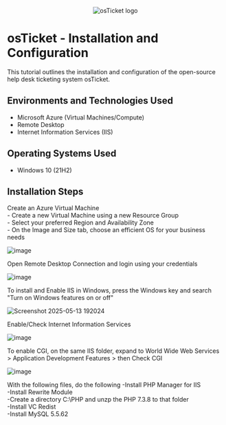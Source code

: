<p align="center">
<img src="https://i.imgur.com/Clzj7Xs.png" alt="osTicket logo"/>
</p>

<h1>osTicket - Installation and Configuration</h1>
This tutorial outlines the installation and configuration of the open-source help desk ticketing system osTicket.<br />

<h2>Environments and Technologies Used</h2>

- Microsoft Azure (Virtual Machines/Compute)
- Remote Desktop
- Internet Information Services (IIS)

<h2>Operating Systems Used </h2>

- Windows 10</b> (21H2)

<h2>Installation Steps</h2>

</p>
<p>
Create an Azure Virtual Machine<br/> 
- Create a new Virtual Machine using a new Resource Group<br/> 
- Select your preferred Region and Availability Zone<br/>
- On the Image and Size tab, choose an efficient OS for your business needs
<br />

![image](https://github.com/user-attachments/assets/027be1e3-1949-4983-bd1b-703f225a7953)

</p>
<p>
Open Remote Desktop Connection and login using your credentials
<br />
  
![image](https://github.com/user-attachments/assets/9a8264b8-7946-4068-87e1-d61794700c8b)

To install and Enable IIS in Windows, press the Windows key and search "Turn on Windows features on or off"

![Screenshot 2025-05-13 192024](https://github.com/user-attachments/assets/e730d8f3-752f-40a0-b7b7-2f22d73200e6)

</p>
<p>
Enable/Check Internet Information Services<br />

![image](https://github.com/user-attachments/assets/7202ce8b-18d1-4cf6-b417-c3fb9a1bbe3e)  

To enable CGI, on the same IIS folder, expand to World Wide Web Services > Application Development Features > then Check CGI

![image](https://github.com/user-attachments/assets/f9060745-4dac-4573-a685-4bebc7e372ba)

With the following files, do the following
-Install PHP Manager for IIS<br />
-Install Rewrite Module<br />
-Create a directory C:\PHP and unzp the PHP 7.3.8 to that folder<br />
-Install VC Redist<br />
-Install MySQL 5.5.62<br />



</p>
<p>
</p>
<br />
